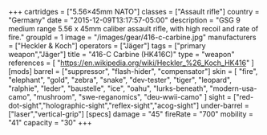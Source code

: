 +++
cartridges = ["5.56×45mm NATO"]
classes = ["Assault rifle"]
country = "Germany"
date = "2015-12-09T13:17:57-05:00"
description = "GSG 9 medium range 5.56 x 45mm caliber assault rifle, with high recoil and rate of fire."
groupId = 1
image = "/images/gear/416-c-carbine.jpg"
manufacturers = ["Heckler & Koch"]
operators = ["Jäger"]
tags = ["primary weapon","Jäger"]
title = "416-C Carbine (HK416C)"
type = "weapon"
references = [
  "https://en.wikipedia.org/wiki/Heckler_%26_Koch_HK416"
]
[mods]
  barrel = ["suppressor", "flash-hider", "compensator"]
  skin = [
    "fire",
    "elephant",
    "gold",
    "zebra",
    "snake",
    "dev-tester",
    "tiger",
    "leopard",
    "ralphie",
    "leder",
    "baustelle",
    "ice",
    "oahu",
    "lurks-beneath",
    "modern-usa-camo",
    "mushroom",
    "swe-reganomics",
    "deu-wwii-camo"
  ]
  sight = ["red-dot-sight","holographic-sight","reflex-sight","acog-sight"]
  under-barrel = ["laser","vertical-grip"]
[specs]
  damage = "45"
  fireRate = "700"
  mobility = "41"
  capacity = "30"
+++
